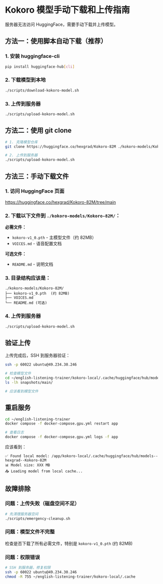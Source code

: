 # Kokoro 模型手动下载和上传指南

服务器无法访问 HuggingFace，需要手动下载并上传模型。

## 方法一：使用脚本自动下载（推荐）

### 1. 安装 huggingface-cli
```bash
pip install huggingface-hub[cli]
```

### 2. 下载模型到本地
```bash
./scripts/download-kokoro-model.sh
```

### 3. 上传到服务器
```bash
./scripts/upload-kokoro-model.sh
```

## 方法二：使用 git clone

```bash
# 1. 克隆模型仓库
git clone https://huggingface.co/hexgrad/Kokoro-82M ./kokoro-models/Kokoro-82M

# 2. 上传到服务器
./scripts/upload-kokoro-model.sh
```

## 方法三：手动下载文件

### 1. 访问 HuggingFace 页面
https://huggingface.co/hexgrad/Kokoro-82M/tree/main

### 2. 下载以下文件到 `./kokoro-models/Kokoro-82M/`：

**必需文件：**
- `kokoro-v1_0.pth` - 主模型文件（约 82MB）
- `VOICES.md` - 语音配置文档

**可选文件：**
- `README.md` - 说明文档

### 3. 目录结构应该是：
```
./kokoro-models/Kokoro-82M/
├── kokoro-v1_0.pth  (约 82MB)
├── VOICES.md
└── README.md (可选)
```

### 4. 上传到服务器
```bash
./scripts/upload-kokoro-model.sh
```

## 验证上传

上传完成后，SSH 到服务器验证：

```bash
ssh -p 60022 ubuntu@49.234.30.246

# 检查模型文件
cd ~/english-listening-trainer/kokoro-local/.cache/huggingface/hub/models--hexgrad--Kokoro-82M
ls -lh snapshots/main/

# 应该看到模型文件
```

## 重启服务

```bash
cd ~/english-listening-trainer
docker compose -f docker-compose.gpu.yml restart app

# 查看日志
docker compose -f docker-compose.gpu.yml logs -f app
```

应该看到：
```
✅ Found local model: /app/kokoro-local/.cache/huggingface/hub/models--hexgrad--Kokoro-82M
📊 Model size: XXX MB
📥 Loading model from local cache...
```

## 故障排除

### 问题：上传失败（磁盘空间不足）
```bash
# 先清理服务器空间
./scripts/emergency-cleanup.sh
```

### 问题：模型文件不完整
检查是否下载了所有必需文件，特别是 `kokoro-v1_0.pth` (约 82MB)

### 问题：权限错误
```bash
# SSH 到服务器，修复权限
ssh -p 60022 ubuntu@49.234.30.246
chmod -R 755 ~/english-listening-trainer/kokoro-local/.cache
```
